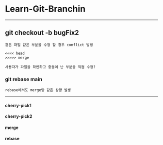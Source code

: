 # Learn-Git-Branchin
--------------------
## git checkout -b bugFix2
```
같은 파일 같은 부분을 수정 할 경우 conflict 발생

<<<< head 
>>>>> merge

사용자가 파일을 확인하고 충돌이 난 부분을 직접 수정?

```
### git rebase main
```
rebase에서도 merge랑 같은 상황 발생

```
------------------------
#### cherry-pick1
#### cherry-pick2

#### merge
#### rebase

